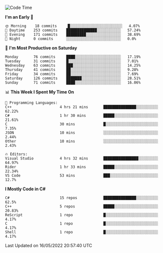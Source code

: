 <!--START_SECTION:waka-->
![Code Time](http://img.shields.io/badge/Code%20Time-789%20hrs%207%20mins-blue)

**I'm an Early 🐤** 

```text
🌞 Morning    18 commits     █░░░░░░░░░░░░░░░░░░░░░░░░   4.07% 
🌆 Daytime    253 commits    ██████████████░░░░░░░░░░░   57.24% 
🌃 Evening    171 commits    █████████░░░░░░░░░░░░░░░░   38.69% 
🌙 Night      0 commits      ░░░░░░░░░░░░░░░░░░░░░░░░░   0.0%

```
📅 **I'm Most Productive on Saturday** 

```text
Monday       76 commits     ████░░░░░░░░░░░░░░░░░░░░░   17.19% 
Tuesday      31 commits     █░░░░░░░░░░░░░░░░░░░░░░░░   7.01% 
Wednesday    63 commits     ███░░░░░░░░░░░░░░░░░░░░░░   14.25% 
Thursday     41 commits     ██░░░░░░░░░░░░░░░░░░░░░░░   9.28% 
Friday       34 commits     ██░░░░░░░░░░░░░░░░░░░░░░░   7.69% 
Saturday     126 commits    ███████░░░░░░░░░░░░░░░░░░   28.51% 
Sunday       71 commits     ████░░░░░░░░░░░░░░░░░░░░░   16.06%

```


📊 **This Week I Spent My Time On** 

```text
💬 Programming Languages: 
C++                      4 hrs 21 mins       ███████████████░░░░░░░░░░   62.22% 
C#                       1 hr 30 mins        █████░░░░░░░░░░░░░░░░░░░░   21.61% 
C                        30 mins             █░░░░░░░░░░░░░░░░░░░░░░░░   7.35% 
JSON                     10 mins             ░░░░░░░░░░░░░░░░░░░░░░░░░   2.44% 
Other                    10 mins             ░░░░░░░░░░░░░░░░░░░░░░░░░   2.43%

🔥 Editors: 
Visual Studio            4 hrs 32 mins       ████████████████░░░░░░░░░   64.97% 
Rider                    1 hr 33 mins        █████░░░░░░░░░░░░░░░░░░░░   22.34% 
VS Code                  53 mins             ███░░░░░░░░░░░░░░░░░░░░░░   12.7%

```

**I Mostly Code in C#** 

```text
C#                       15 repos            ███████████████░░░░░░░░░░   62.5% 
C++                      5 repos             █████░░░░░░░░░░░░░░░░░░░░   20.83% 
ReScript                 1 repo              █░░░░░░░░░░░░░░░░░░░░░░░░   4.17% 
C                        1 repo              █░░░░░░░░░░░░░░░░░░░░░░░░   4.17% 
Shell                    1 repo              █░░░░░░░░░░░░░░░░░░░░░░░░   4.17%

```



 Last Updated on 16/05/2022 20:57:40 UTC
<!--END_SECTION:waka-->
